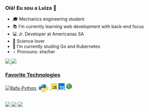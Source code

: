 ### Olá! Eu sou a Luiza 👋



- 🎓 Mechanics engineering student
- 📚 I’m currently learning web development with back-end focus
- 💻 Jr. Developer at Americanas SA
- 🧪 Science lover
- 🤔 I’m currently studing Go and Kubernetes
- ♀️ Pronouns: she/her
<div>
  <a href="https://github.com/lumacielz">
  <img height="180em" src="https://github-readme-stats.vercel.app/api?username=lumacielz&show_icons=true&theme=tokyonight&include_all_commits=true&count_private=true"/>
  <img height="180em" src="https://github-readme-stats.vercel.app/api/top-langs/?username=lumacielz&layout=compact&langs_count=9&theme=tokyonight"/>
</div>
  <h3>Favorite Technologies</h3>
  <img align="center" alt="Rafa-Python" height="30" width="40" src="https://raw.githubusercontent.com/jmnote/z-icons/master/svg/go.svg">
  <img align="center" alt="Rafa-Python" height="30" width="40" src="https://raw.githubusercontent.com/devicons/devicon/master/icons/python/python-original.svg">
  <code><img height="20" src="https://raw.githubusercontent.com/github/explore/80688e429a7d4ef2fca1e82350fe8e3517d3494d/topics/javascript/javascript.png"></code>
  <code><img height="20" src="https://raw.githubusercontent.com/github/explore/80688e429a7d4ef2fca1e82350fe8e3517d3494d/topics/typescript/typescript.png"></code>
  <code><img height="20" src="https://raw.githubusercontent.com/github/explore/80688e429a7d4ef2fca1e82350fe8e3517d3494d/topics/nodejs/nodejs.png"></code> 

  
  


</div>
  
  ##
 
<div> 

 <a href="https://discord.com/channels/lumacielz#6211" target="_blank"><img src="https://img.shields.io/badge/Discord-7289DA?style=for-the-badge&logo=discord&logoColor=white" target="_blank"></a> 
  <a href = "luizam@poli.ufrj.br"><img src="https://img.shields.io/badge/-Gmail-%23333?style=for-the-badge&logo=gmail&logoColor=white" target="_blank"></a>
  <a href="https://www.linkedin.com/in/luiza-maciel-494956196/" target="_blank"><img src="https://img.shields.io/badge/-LinkedIn-%230077B5?style=for-the-badge&logo=linkedin&logoColor=white" target="_blank"></a> 

 
</div>
 
